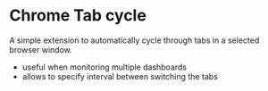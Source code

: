 # Chrome Tab cycle

A simple extension to automatically cycle through tabs in a selected browser window. 

- useful when monitoring multiple dashboards
- allows to specify interval between switching the tabs
